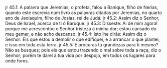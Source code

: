 jr 45.1: A palavra que Jeremias, o profeta, falou a Banique, filho de Nerias, quando este escrevia num livro as palavras ditadas por Jeremias, no quarto ano de Jeoiaquim, filho de Josias, rei de Judá:
jr 45.2: Assim diz o Senhor, Deus de Israel, acerca de ti ó Baruque.
jr 45.3: Disseste: Ai de mim agora! porque me acrescentou o Senhor tristeza à minha dor; estou cansado do meu gemer, e não acho descanso.
jr 45.4: Isto lhe dirás: Assim diz o Senhor: Eis que estou a demolir o que edifiquei, e a arrancar o que plantei, e isso em toda esta terra.
jr 45.5: E procuras tu grandezas para ti mesmo? Não as busques; pois eis que estou trazendo o mal sobre toda a raça, diz o Senhor; porém te darei a tua vida por despojo, em todos os lugares para onde fores.
